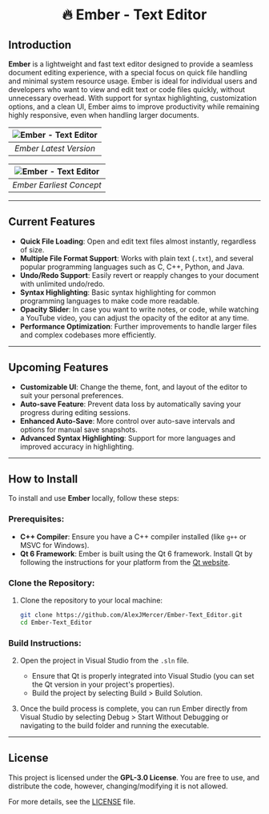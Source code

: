 <h1 align="center">🔥 Ember - Text Editor</h1>

## Introduction
**Ember** is a lightweight and fast text editor designed to provide a seamless document editing experience, with a special focus on quick file handling and minimal system resource usage. Ember is ideal for individual users and developers who want to view and edit text or code files quickly, without unnecessary overhead. With support for syntax highlighting, customization options, and a clean UI, Ember aims to improve productivity while remaining highly responsive, even when handling larger documents.

| ![Ember - Text Editor](https://github.com/user-attachments/assets/be5b55f6-f1f8-4a1a-9fda-aa5949cf8b37)
|:--:| 
| *Ember Latest Version* |

| ![Ember - Text Editor](https://github.com/user-attachments/assets/adfbbee3-9631-4e2e-8325-368a027fbf38)
|:--:| 
| *Ember Earliest Concept*

---

## Current Features
- **Quick File Loading**: Open and edit text files almost instantly, regardless of size.
- **Multiple File Format Support**: Works with plain text (`.txt`), and several popular programming languages such as C, C++, Python, and Java.
- **Undo/Redo Support**: Easily revert or reapply changes to your document with unlimited undo/redo.
- **Syntax Highlighting**: Basic syntax highlighting for common programming languages to make code more readable.
- **Opacity Slider**: In case you want to write notes, or code, while watching a YouTube video, you can adjust the opacity of the editor at any time.
- **Performance Optimization**: Further improvements to handle larger files and complex codebases more efficiently.

---

## Upcoming Features
- **Customizable UI**: Change the theme, font, and layout of the editor to suit your personal preferences.
- **Auto-save Feature**: Prevent data loss by automatically saving your progress during editing sessions.
- **Enhanced Auto-Save**: More control over auto-save intervals and options for manual save snapshots.
- **Advanced Syntax Highlighting**: Support for more languages and improved accuracy in highlighting.


---

## How to Install
To install and use **Ember** locally, follow these steps:

### Prerequisites:
- **C++ Compiler**: Ensure you have a C++ compiler installed (like `g++` or MSVC for Windows).
- **Qt 6 Framework**: Ember is built using the Qt 6 framework. Install Qt by following the instructions for your platform from the [Qt website](https://www.qt.io/download).

### Clone the Repository:
1. Clone the repository to your local machine:
   ```bash
   git clone https://github.com/AlexJMercer/Ember-Text_Editor.git
   cd Ember-Text_Editor
   ```

### Build Instructions:
2. Open the project in Visual Studio from the `.sln` file.
    - Ensure that Qt is properly integrated into Visual Studio (you can set the Qt version in your project's properties).
   - Build the project by selecting Build > Build Solution.

3. Once the build process is complete, you can run Ember directly from Visual Studio by selecting Debug > Start Without Debugging or navigating to the build folder and running the executable.

---

## License
This project is licensed under the **GPL-3.0 License**. You are free to use, and distribute the code, however, changing/modifying it is not allowed.

For more details, see the [LICENSE](./LICENSE.txt) file.
